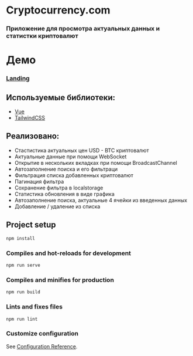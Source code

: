 # Cryptocurrency.com 
### Приложение для просмотра актуальных данных и статистки криптовалют
# Демо

### [Landing](https://crashmet.github.io/Cryptocurrency.com/dist)

## Используемые библиотеки:

- [Vue](https://vuejs.org/)
- [TailwindCSS](https://tailwindcss.com/)

## Реализовано:
- Cтастистика актуальных цен USD - BTC криптовалют
- Актуальные данные при помощи WebSocket
- Открытие в нескольких вкладках при помощи BroadcastChannel
- Автозаполнение поиска и его фильтраци
- Фильтрация списка добавленных криптовалют
- Пагинация фильтра
- Сохранение фильтра в localstorage
- Статистика обновления в виде графика
- Автозаполнение поиска, актуальные 4 ячейки из введенных данных
- Добавление / удаление из списка


## Project setup
```
npm install
```

### Compiles and hot-reloads for development
```
npm run serve
```

### Compiles and minifies for production
```
npm run build
```

### Lints and fixes files
```
npm run lint
```

### Customize configuration
See [Configuration Reference](https://cli.vuejs.org/config/).
